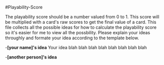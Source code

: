 #Playability-Score

The playability score should be a number valued from 0 to 1. This score will be multiplied with a card's raw scores to get the final value of a card. This file collects all the possible ideas for how to calculate the playability score so it's easier for me to view all the possbility. Please explain your ideas throughly and formate your idea according to the template below.

-**[your name]'s idea**
Your idea blah blah blah blah blah
blah blah blah

-**[another person]'s idea**


